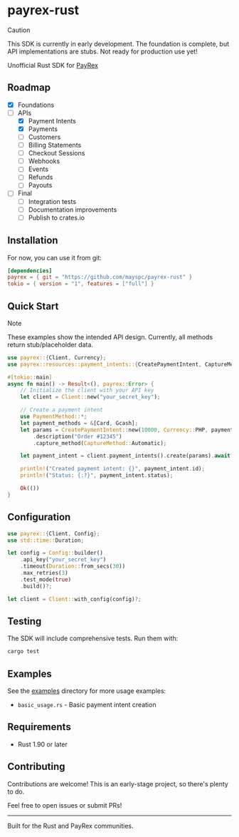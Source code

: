 # payrex-rust

> [!CAUTION]
> This SDK is currently in early development. The foundation is complete, but API implementations are stubs. Not ready for production use yet!

Unofficial Rust SDK for [PayRex](https://payrexhq.com)

## Roadmap

- [x] Foundations
- [ ] APIs
  - [x] Payment Intents
  - [x] Payments
  - [ ] Customers
  - [ ] Billing Statements
  - [ ] Checkout Sessions
  - [ ] Webhooks
  - [ ] Events
  - [ ] Refunds
  - [ ] Payouts
- [ ] Final
  - [ ] Integration tests
  - [ ] Documentation improvements
  - [ ] Publish to crates.io

## Installation

For now, you can use it from git:

```toml
[dependencies]
payrex = { git = "https://github.com/mayspc/payrex-rust" }
tokio = { version = "1", features = ["full"] }
```

## Quick Start

> [!NOTE]
> These examples show the intended API design. Currently, all methods return stub/placeholder data.

```rust
use payrex::{Client, Currency};
use payrex::resources::payment_intents::{CreatePaymentIntent, CaptureMethod, PaymentMethod};

#[tokio::main]
async fn main() -> Result<(), payrex::Error> {
    // Initialize the client with your API key
    let client = Client::new("your_secret_key");

    // Create a payment intent
    use PaymentMethod::*;
    let payment_methods = &[Card, Gcash];
    let params = CreatePaymentIntent::new(10000, Currency::PHP, payment_methods)
        .description("Order #12345")
        .capture_method(CaptureMethod::Automatic);

    let payment_intent = client.payment_intents().create(params).await?;

    println!("Created payment intent: {}", payment_intent.id);
    println!("Status: {:?}", payment_intent.status);

    Ok(())
}
```

## Configuration

```rust
use payrex::{Client, Config};
use std::time::Duration;

let config = Config::builder()
    .api_key("your_secret_key")
    .timeout(Duration::from_secs(30))
    .max_retries(3)
    .test_mode(true)
    .build()?;

let client = Client::with_config(config)?;
```

## Testing

The SDK will include comprehensive tests. Run them with:

```bash
cargo test
```

## Examples

See the [examples](examples/) directory for more usage examples:

- `basic_usage.rs` - Basic payment intent creation

## Requirements

- Rust 1.90 or later

## Contributing

Contributions are welcome! This is an early-stage project, so there's plenty to do.

Feel free to open issues or submit PRs!

---

Built for the Rust and PayRex communities.
